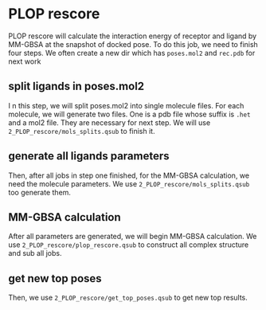 # PLOP rescore

PLOP rescore will calculate the interaction energy of receptor and ligand by MM-GBSA at the snapshot of docked pose. To do this job, we need to finish four steps. We often create a new dir which has `poses.mol2` and `rec.pdb` for next work

## split ligands in poses.mol2 
 
I n this step, we will split poses.mol2 into single molecule files. For each molecule, we will generate two files. One is a pdb file whose suffix is `.het` and a mol2 file. They are necessary for next step.
We  will use `2_PLOP_rescore/mols_splits.qsub` to finish it. 

## generate all ligands parameters 

Then, after all jobs in step one finished, for the MM-GBSA calculation, we need the molecule parameters. We use `2_PLOP_rescore/mols_splits.qsub` too generate them.

## MM-GBSA calculation 

After all parameters are generated, we will begin MM-GBSA calculation. We use `2_PLOP_rescore/plop_rescore.qsub` to construct all complex structure and sub all jobs.

## get new top poses

Then, we use `2_PLOP_rescore/get_top_poses.qsub` to get new top results.